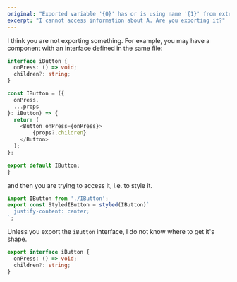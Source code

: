 ```yaml
---
original: "Exported variable '{0}' has or is using name '{1}' from external module {2} but cannot be named."
excerpt: "I cannot access information about A. Are you exporting it?"
---
```


I think you are not exporting something.
For example, you may have a component with an interface defined in the same file:

```ts
interface iButton {
  onPress: () => void;
  children?: string;
}

const IButton = ({
  onPress,
  ...props
}: iButton) => {
  return (
    <Button onPress={onPress}>
        {props?.children}
    </Button>
  );
};

export default IButton;
}
```

and then you are trying to access it, i.e. to style it.

```ts
import IButton from './IButton';
export const StyledIButton = styled(IButton)`
  justify-content: center;
`;
```

Unless you export the `iButton` interface, I do not know where to get it's shape.

```ts
export interface iButton {
  onPress: () => void;
  children?: string;
}
```

